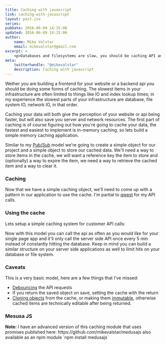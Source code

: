 ```yaml
---
title: Caching with javascript
link: caching-with-javascript
layout: post.jsx
series:
pubDate: 2016-06-09 14:15:00
updated: 2016-06-09 14:15:00
author:
    name: Mike Valstar
    email: mikevalstar@gmail.com
excerpt: >
    <p>Databases and filesystems are slow, you should be caching API and database calls. Here's a simple way to do so.</p>
meta:
    twitterhandle: "@mikevalstar"
    description: Caching with javascript
---
```


Wether you are building a frontend for your website or a backend api you should be doing some forms of caching.
The slowest items in your infrastructure are often limited to things like IO and index lookup times;
in my experience the slowest parts of your infrastructure are database, file system IO, network IO, in that order.

Caching your data will both give the perception of your website or api being faster, but will also save you server and network resources.
The first part of caching is of course figuring out how you're going to cache your data, the fastest and easiest to implement is in-memory caching.
so lets build a simple memory caching application.

Similar to my [Pub/Sub](/post/simple-pubsub-intro) model we're going to create a simple object for our project and a simple object to store our cached data.
We'll need a way to store items in the cache, we will want a reference key the item to store and (optionally) a way to expire the item,
we need a way to retrieve the cached item and a way to clear it.

### Caching
<script src="https://gist.github.com/mikevalstar/e26a81b90a856af83b0f6ff2af952bd2.js"></script>

Now that we have a simple caching object, we'll need to come up with a pattern in our application to use the cache. I'm partial to [qwest](https://github.com/pyrsmk/qwest) for my API calls.

### Using the cache
Lets setup a simple caching system for customer API calls:

<script src="https://gist.github.com/mikevalstar/658a825bbdfefdab5e8ca17503ce8f6e.js"></script>

Now with this model you can call the api as often as you would like for your single page app and it'll only call the server side API once every 5 min instead of constantly hitting the database. Keep in mind you can build a similar structure on your server side applications as well to limit hits on your database or file system.

### Caveats

This is a very basic model, here are a few things that I've missed:
* [Debouncing](https://lodash.com/docs#debounce) the API requests
* If you return the saved object on save, setting the cache with the return
* [Cloning objects](https://lodash.com/docs#cloneDeep) from the cache, or making them [immutable](https://facebook.github.io/immutable-js/), otherwise cached items are technically editable after being returned.

### Mesusa JS

<div class="alert alert-info" role="alert"> <strong>Note:</strong> I have an advanced version of this caching module that uses promises published here: https://github.com/mikevalstar/medusajs also available as an npm module `npm install medusajs`  </div>
